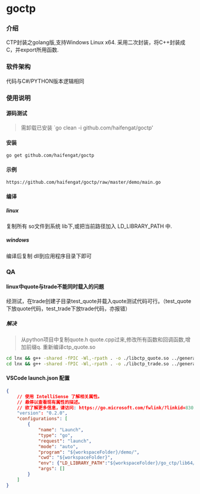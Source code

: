 # goctp

### 介绍
CTP封装之golang版,支持Windows Linux x64.
采用二次封装，将C++封装成C，并export所用函数.

### 软件架构
代码与C#/PYTHON版本逻辑相同

### 使用说明
#### 源码测试
> 需卸载已安装
`go clean -i github.com/haifengat/goctp'
#### 安装
```
go get github.com/haifengat/goctp
```

#### 示例
`https://github.com/haifengat/goctp/raw/master/demo/main.go`

#### 编译
##### linux
复制所有 so文件到系统 lib下,或把当前路径加入 LD_LIBRARY_PATH 中.
##### windows
编译后复制 dll到应用程序目录下即可

### QA
#### linux中quote与trade不能同时载入的问题
经测试，在trade创建子目录test_quote并载入quote测试代码可行。（test_quote下放quote代码，test_trade下放trade代码，亦报错）
##### 解决
> 从python项目中复制quote.h quote.cpp过来,修改所有函数和回调函数,增加前缀q. 重新编译ctp_quote.so
```bash
cd lnx && g++ -shared -fPIC -Wl,-rpath . -o ./libctp_quote.so ../generate/quote.cpp  thostmduserapi_se.so && cd ..
cd lnx && g++ -shared -fPIC -Wl,-rpath . -o ./libctp_trade.so ../generate/trade.cpp  thosttraderapi_se.so && cd ..
```

#### VSCode launch.json 配置
```json
{
    // 使用 IntelliSense 了解相关属性。 
    // 悬停以查看现有属性的描述。
    // 欲了解更多信息，请访问: https://go.microsoft.com/fwlink/?linkid=830387
    "version": "0.2.0",
    "configurations": [
        {
            "name": "Launch",
            "type": "go",
            "request": "launch",
            "mode": "auto",
            "program": "${workspaceFolder}/demo/",
            "cwd": "${workspaceFolder}",
            "env": {"LD_LIBRARY_PATH":"${workspaceFolder}/go_ctp/lib64/"},
            "args": []
        }
    ]
}
```